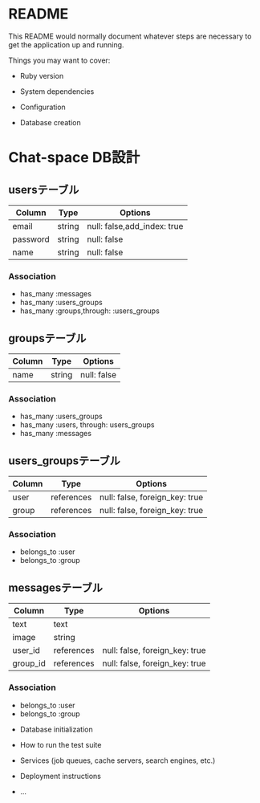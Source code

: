 # README

This README would normally document whatever steps are necessary to get the
application up and running.

Things you may want to cover:

* Ruby version

* System dependencies

* Configuration

* Database creation
# Chat-space DB設計
## usersテーブル
|Column|Type|Options|
|------|----|-------|
|email|string|null: false,add_index: true|
|password|string|null: false|
|name|string|null: false|
### Association
- has_many :messages
- has_many :users_groups
- has_many :groups,through:  :users_groups

## groupsテーブル
|Column|Type|Options|
|------|----|-------|
|name|string|null: false|
### Association
- has_many :users_groups
- has_many :users, through:  users_groups
- has_many :messages

## users_groupsテーブル
|Column|Type|Options|
|------|----|-------|
|user|references|null: false, foreign_key: true|
|group|references|null: false, foreign_key: true|
### Association
- belongs_to  :user
- belongs_to  :group

## messagesテーブル
|Column|Type|Options|
|------|----|-------|
|text|text||
|image|string||
|user_id|references|null: false, foreign_key: true|
|group_id|references|null: false, foreign_key: true|
### Association
- belongs_to :user
- belongs_to :group


* Database initialization

* How to run the test suite

* Services (job queues, cache servers, search engines, etc.)

* Deployment instructions

* ...
